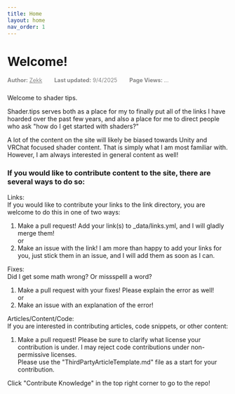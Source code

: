```yaml
---
title: Home
layout: home
nav_order: 1
---
```

# Welcome!
<div style="font-size: 0.9em; color: #858585ff; margin-bottom: 1.5rem;">
  <span style="margin-right: 1.5rem;"><strong>Author:</strong> <a href="{{ site.FirstPartyAuthorLink }}" style="color: inherit;">Zekk</a></span>
  <span style="margin-right: 1.5rem;"><strong>Last updated:</strong> 9/4/2025</span>
  <span><strong>Page Views: </strong><span id="hit-count">...</span></span>
</div>

Welcome to shader tips.

Shader.tips serves both as a place for my to finally put all of the links I have hoarded over the past few years, and also a place for me to direct people who ask "how do I get started with shaders?"

A lot of the content on the site will likely be biased towards Unity and VRChat focused shader content. That is simply what I am most familiar with. However, I am always interested in general content as well!

### If you would like to contribute content to the site, there are several ways to do so:
Links: <br>
  If you would like to contribute your links to the link directory, you are welcome to do this in one of two ways:<br>
  1. Make a pull request! Add your link(s) to _data/links.yml, and I will gladly merge them!<br>
  or<br>
  2. Make an issue with the link! I am more than happy to add your links for you, just stick them in an issue, and I will add them as soon as I can.<br>

Fixes:<br>
  Did I get some math wrong? Or missspelll a word?<br>
  1. Make a pull request with your fixes! Please explain the error as well!<br>
  or<br>
  2. Make an issue with an explanation of the error!<br>

Articles/Content/Code:<br>
  If you are interested in contributing articles, code snippets, or other content:<br>
  1. Make a pull request! Please be sure to clarify what license your contribution is under. I may reject code contributions under non-permissive licenses.<br> Please use the "ThirdPartyArticleTemplate.md" file as a start for your contribution. 

Click "Contribute Knowledge" in the top right corner to go to the repo!